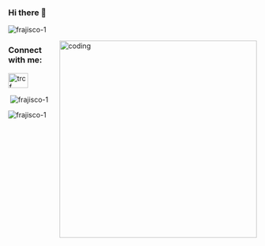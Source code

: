 ### Hi there 👋

<p align="left"> <img src="https://komarev.com/ghpvc/?username=frajisco-1&label=Profile%20views&color=0e75b6&style=flat" alt="frajisco-1" /> </p>
<img align="right" alt="coding" width="400" src="https://miro.medium.com/v2/resize:fit:552/1*vJjJ3Mdok6Rvxx85IIRqBQ.gif">

<h3 align="left">Connect with me:</h3>
<p align="left">
<a href="https://www.hackerearth.com/trcf yzomous" target="blank"><img align="center" src="https://raw.githubusercontent.com/rahuldkjain/github-profile-readme-generator/master/src/images/icons/Social/hackerearth.svg" alt="trcf yzomous" height="30" width="40" /></a>
</p>

<p>&nbsp;<img align="center" src="https://github-readme-stats.vercel.app/api?username=frajisco-1&show_icons=true&locale=en" alt="frajisco-1" /></p>

<p><img align="center" src="https://github-readme-streak-stats.herokuapp.com/?user=frajisco-1&" alt="frajisco-1" /></p>
